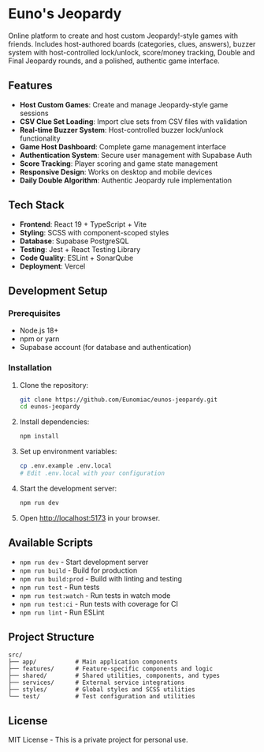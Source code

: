 # Euno's Jeopardy

Online platform to create and host custom Jeopardy!-style games with friends. Includes host-authored boards (categories, clues, answers), buzzer system with host-controlled lock/unlock, score/money tracking, Double and Final Jeopardy rounds, and a polished, authentic game interface.

## Features

- **Host Custom Games**: Create and manage Jeopardy-style game sessions
- **CSV Clue Set Loading**: Import clue sets from CSV files with validation
- **Real-time Buzzer System**: Host-controlled buzzer lock/unlock functionality
- **Game Host Dashboard**: Complete game management interface
- **Authentication System**: Secure user management with Supabase Auth
- **Score Tracking**: Player scoring and game state management
- **Responsive Design**: Works on desktop and mobile devices
- **Daily Double Algorithm**: Authentic Jeopardy rule implementation

## Tech Stack

- **Frontend**: React 19 + TypeScript + Vite
- **Styling**: SCSS with component-scoped styles
- **Database**: Supabase PostgreSQL
- **Testing**: Jest + React Testing Library
- **Code Quality**: ESLint + SonarQube
- **Deployment**: Vercel

## Development Setup

### Prerequisites

- Node.js 18+
- npm or yarn
- Supabase account (for database and authentication)

### Installation

1. Clone the repository:
   ```bash
   git clone https://github.com/Eunomiac/eunos-jeopardy.git
   cd eunos-jeopardy
   ```

2. Install dependencies:
   ```bash
   npm install
   ```

3. Set up environment variables:
   ```bash
   cp .env.example .env.local
   # Edit .env.local with your configuration
   ```

4. Start the development server:
   ```bash
   npm run dev
   ```

5. Open [http://localhost:5173](http://localhost:5173) in your browser.

## Available Scripts

- `npm run dev` - Start development server
- `npm run build` - Build for production
- `npm run build:prod` - Build with linting and testing
- `npm run test` - Run tests
- `npm run test:watch` - Run tests in watch mode
- `npm run test:ci` - Run tests with coverage for CI
- `npm run lint` - Run ESLint

## Project Structure

```
src/
├── app/           # Main application components
├── features/      # Feature-specific components and logic
├── shared/        # Shared utilities, components, and types
├── services/      # External service integrations
├── styles/        # Global styles and SCSS utilities
└── test/          # Test configuration and utilities
```

## License

MIT License - This is a private project for personal use.